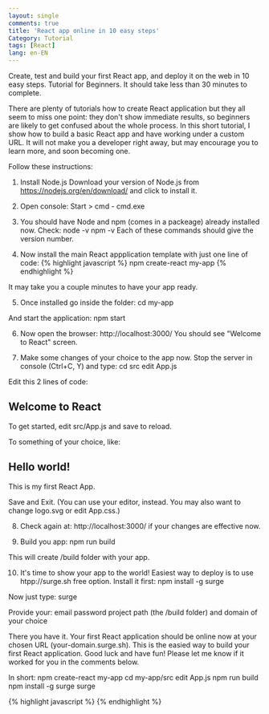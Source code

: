 ```yaml
---
layout: single
comments: true
title: 'React app online in 10 easy steps'
Category: Tutorial
tags: [React]
lang: en-EN
---
```

Create, test and build your first React app, and deploy it on the web in 10 easy steps. Tutorial for Beginners. It should take less than 30 minutes to complete.

There are plenty of tutorials how to create React application but they all seem to miss one point: they don't show immediate results, so beginners are likely to get confused about the whole process. 
In this short tutorial, I show how to build a basic React app and have working under a custom URL. It will not make you a developer right away, but may encourage you to learn more, and soon becoming one.

Follow these instructions:

1. Install Node.js 
Download your version of Node.js from https://nodejs.org/en/download/ and click to install it.

2. Open console: Start > cmd - cmd.exe

3. You should have Node and npm (comes in a packeage) already installed now. Check:
node -v
npm -v
Each of these commands should give the version number.

4.  Now install the main React appplication template with just one line of code:
{% highlight javascript %}
npm create-react my-app
{% endhighlight %}

It may take you a couple minutes to have your app ready.

5. Once installed go inside the folder:
cd my-app

And start the application:
npm start

6. Now open the browser:
http://localhost:3000/
You should see "Welcome to React" screen.

7. Make some changes of your choice to the app now. Stop the server in console (Ctrl+C, Y) and type:
cd src
edit App.js

Edit this 2 lines of code:

<h2>Welcome to React</h2>
To get started, edit src/App.js and save to reload.

To something of your choice, like:

<h2>Hello world!</h2>
This is my first React App. 

Save and Exit. 
(You can use your editor, instead.
 You may also want to change logo.svg or edit App.css.)

8. Check again at:
http://localhost:3000/
if your changes are effective now.

9. Build you app:
npm run build

This will create /build folder with your app.

10. It's time to show your app to the world! Easiest way to deploy is  to use htpp://surge.sh free option. Install it first:
npm install -g surge

Now just type:
surge

Provide your:
email
password
project path (the /build folder)
and domain of your choice

There you have it. Your first React application should be online now at your chosen URL (your-domain.surge.sh).
This is the easied way to build your first React application. Good luck and have fun!
Please let me know if it worked for you in the comments below.

In short:
npm create-react my-app
cd my-app/src
edit App.js
npm run build
npm install -g surge
surge

{% highlight javascript %}
{% endhighlight %}

